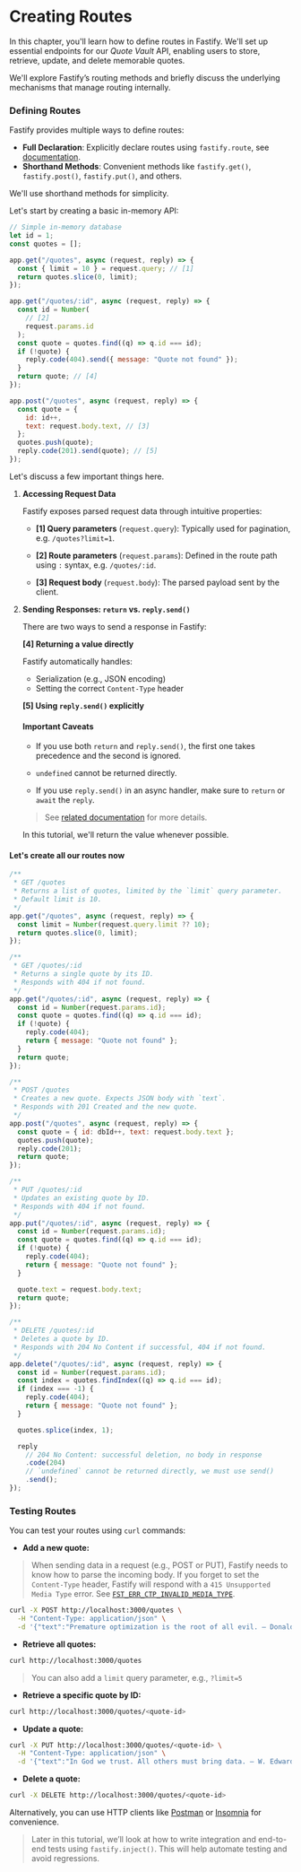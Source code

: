 # Creating Routes

In this chapter, you'll learn how to define routes in Fastify.
We'll set up essential endpoints for our *Quote Vault* API, enabling users
to store, retrieve, update, and delete memorable quotes.

We'll explore Fastify’s routing methods and briefly discuss the underlying
mechanisms that manage routing internally.

### Defining Routes

Fastify provides multiple ways to define routes:

* **Full Declaration**: Explicitly declare routes using `fastify.route`,
  see [documentation](https://fastify.dev/docs/latest/Reference/Routes/#full-declaration).
* **Shorthand Methods**: Convenient methods like `fastify.get()`,
  `fastify.post()`, `fastify.put()`, and others.

We'll use shorthand methods for simplicity.

Let's start by creating a basic in-memory API:

```javascript
// Simple in-memory database
let id = 1;
const quotes = [];

app.get("/quotes", async (request, reply) => {
  const { limit = 10 } = request.query; // [1]
  return quotes.slice(0, limit);
});

app.get("/quotes/:id", async (request, reply) => {
  const id = Number(
    // [2]
    request.params.id
  );
  const quote = quotes.find((q) => q.id === id);
  if (!quote) {
    reply.code(404).send({ message: "Quote not found" });
  }
  return quote; // [4]
});

app.post("/quotes", async (request, reply) => {
  const quote = {
    id: id++,
    text: request.body.text, // [3]
  };
  quotes.push(quote);
  reply.code(201).send(quote); // [5]
});
```

Let's discuss a few important things here.

1. **Accessing Request Data**

   Fastify exposes parsed request data through intuitive properties:

   * **[1] Query parameters** (`request.query`):
     Typically used for pagination, e.g. `/quotes?limit=1`.

   * **[2] Route parameters** (`request.params`):
     Defined in the route path using `:` syntax, e.g. `/quotes/:id`.

   * **[3] Request body** (`request.body`):
     The parsed payload sent by the client.


2. **Sending Responses: `return` vs. `reply.send()`**

   There are two ways to send a response in Fastify:

   **[4] Returning a value directly**

   Fastify automatically handles:

   * Serialization (e.g., JSON encoding)
   * Setting the correct `Content-Type` header

   **[5] Using `reply.send()` explicitly**

   #### Important Caveats

   * If you use both `return` and `reply.send()`, the first one takes 
   precedence and the second is ignored.

   * `undefined` cannot be returned directly.

   * If you use `reply.send()` in an async handler, make sure to `return`
     or `await` the `reply`.

   > See [related documentation](https://fastify.dev/docs/latest/Reference/Routes/#async-await)
   > for more details.

   In this tutorial, we'll return the value whenever possible.

#### Let's create all our routes now

```js
/**
 * GET /quotes
 * Returns a list of quotes, limited by the `limit` query parameter.
 * Default limit is 10.
 */
app.get("/quotes", async (request, reply) => {
  const limit = Number(request.query.limit ?? 10);
  return quotes.slice(0, limit);
});

/**
 * GET /quotes/:id
 * Returns a single quote by its ID.
 * Responds with 404 if not found.
 */
app.get("/quotes/:id", async (request, reply) => {
  const id = Number(request.params.id);
  const quote = quotes.find((q) => q.id === id);
  if (!quote) {
    reply.code(404);
    return { message: "Quote not found" };
  }
  return quote;
});

/**
 * POST /quotes
 * Creates a new quote. Expects JSON body with `text`.
 * Responds with 201 Created and the new quote.
 */
app.post("/quotes", async (request, reply) => {
  const quote = { id: dbId++, text: request.body.text };
  quotes.push(quote);
  reply.code(201);
  return quote;
});

/**
 * PUT /quotes/:id
 * Updates an existing quote by ID.
 * Responds with 404 if not found.
 */
app.put("/quotes/:id", async (request, reply) => {
  const id = Number(request.params.id);
  const quote = quotes.find((q) => q.id === id);
  if (!quote) {
    reply.code(404);
    return { message: "Quote not found" };
  }

  quote.text = request.body.text;
  return quote;
});

/**
 * DELETE /quotes/:id
 * Deletes a quote by ID.
 * Responds with 204 No Content if successful, 404 if not found.
 */
app.delete("/quotes/:id", async (request, reply) => {
  const id = Number(request.params.id);
  const index = quotes.findIndex((q) => q.id === id);
  if (index === -1) {
    reply.code(404);
    return { message: "Quote not found" };
  }

  quotes.splice(index, 1);

  reply
    // 204 No Content: successful deletion, no body in response
    .code(204)
    // `undefined` cannot be returned directly, we must use send()
    .send();
});
```

### Testing Routes

You can test your routes using `curl` commands:

* **Add a new quote:**

> When sending data in a request (e.g., POST or PUT),
> Fastify needs to know how to parse the incoming body.
> If you forget to set the `Content-Type` header,
> Fastify will respond with a `415 Unsupported Media Type` error.
> See [`FST_ERR_CTP_INVALID_MEDIA_TYPE`](https://fastify.dev/docs/latest/Reference/Errors/#fst_err_ctp_invalid_media_type).

```bash
curl -X POST http://localhost:3000/quotes \
  -H "Content-Type: application/json" \
  -d '{"text":"Premature optimization is the root of all evil. – Donald Knuth"}'
```

* **Retrieve all quotes:**

```bash
curl http://localhost:3000/quotes
```

> You can also add a `limit` query parameter, e.g., `?limit=5`

* **Retrieve a specific quote by ID:**

```bash
curl http://localhost:3000/quotes/<quote-id>
```

* **Update a quote:**

```bash
curl -X PUT http://localhost:3000/quotes/<quote-id> \
  -H "Content-Type: application/json" \
  -d '{"text":"In God we trust. All others must bring data. – W. Edwards Deming"}'
```

* **Delete a quote:**

```bash
curl -X DELETE http://localhost:3000/quotes/<quote-id>
```

Alternatively, you can use HTTP clients like
[Postman](https://www.postman.com/) or [Insomnia](https://insomnia.rest/)
for convenience.

> Later in this tutorial, we’ll look at how to write integration and end-to-end
> tests using `fastify.inject()`.
> This will help automate testing and avoid regressions.
